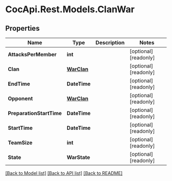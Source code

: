 # CocApi.Rest.Models.ClanWar

## Properties

Name | Type | Description | Notes
------------ | ------------- | ------------- | -------------
**AttacksPerMember** | **int** |  | [optional] [readonly] 
**Clan** | [**WarClan**](WarClan.md) |  | [optional] [readonly] 
**EndTime** | **DateTime** |  | [optional] [readonly] 
**Opponent** | [**WarClan**](WarClan.md) |  | [optional] [readonly] 
**PreparationStartTime** | **DateTime** |  | [optional] [readonly] 
**StartTime** | **DateTime** |  | [optional] [readonly] 
**TeamSize** | **int** |  | [optional] [readonly] 
**State** | **WarState** |  | [optional] [readonly] 

[[Back to Model list]](../../README.md#documentation-for-models) [[Back to API list]](../../README.md#documentation-for-api-endpoints) [[Back to README]](../../README.md)

